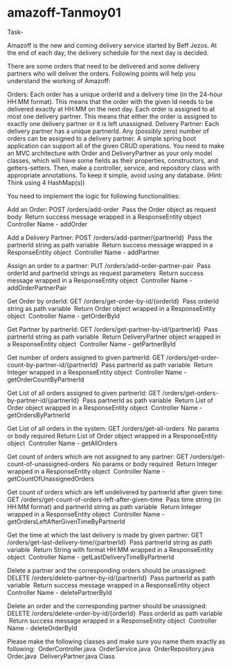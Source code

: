 # amazoff-Tanmoy01

Task-

Amazoff is the new and coming delivery service started by Beff Jezos. At the end of each day, the delivery schedule for the next day is decided.

There are some orders that need to be delivered and some delivery partners who will deliver the orders. Following points will help you understand the working of Amazoff:

Orders:
Each order has a unique orderId and a delivery time (in the 24-hour HH:MM format). This means that the order with the given Id needs to be delivered exactly at HH:MM on the next day.
Each order is assigned to at most one delivery partner. This means that either the order is assigned to exactly one delivery partner or it is left unassigned.
Delivery Partner:
Each delivery partner has a unique partnerId.
Any (possibly zero) number of orders can be assigned to a delivery partner.
A simple spring boot application can support all of the given CRUD operations. You need to make an MVC architecture with Order and DeliveryPartner as your only model classes, which will have some fields as their properties, constructors, and getters-setters. Then, make a controller, service, and repository class with appropriate annotations. To keep it simple, avoid using any database. (Hint: Think using 4 HashMap(s))

You need to implement the logic for following functionalities:

Add an Order: POST /orders/add-order  Pass the Order object as request body  Return success message wrapped in a ResponseEntity object  Controller Name - addOrder

Add a Delivery Partner: POST /orders/add-partner/{partnerId}  Pass the partnerId string as path variable  Return success message wrapped in a ResponseEntity object  Controller Name - addPartner

Assign an order to a partner: PUT /orders/add-order-partner-pair  Pass orderId and partnerId strings as request parameters  Return success message wrapped in a ResponseEntity object  Controller Name - addOrderPartnerPair

Get Order by orderId: GET /orders/get-order-by-id/{orderId}  Pass orderId string as path variable  Return Order object wrapped in a ResponseEntity object  Controller Name - getOrderById

Get Partner by partnerId: GET /orders/get-partner-by-id/{partnerId}  Pass partnerId string as path variable  Return DeliveryPartner object wrapped in a ResponseEntity object  Controller Name - getPartnerById

Get number of orders assigned to given partnerId: GET /orders/get-order-count-by-partner-id/{partnerId}  Pass partnerId as path variable  Return Integer wrapped in a ResponseEntity object  Controller Name - getOrderCountByPartnerId

Get List of all orders assigned to given partnerId: GET /orders/get-orders-by-partner-id/{partnerId}  Pass partnerId as path variable  Return List of Order object wrapped in a ResponseEntity object  Controller Name - getOrdersByPartnerId

Get List of all orders in the system: GET /orders/get-all-orders  No params or body required Return List of Order object wrapped in a ResponseEntity object  Controller Name - getAllOrders

Get count of orders which are not assigned to any partner: GET /orders/get-count-of-unassigned-orders  No params or body required  Return Integer wrapped in a ResponseEntity object  Controller Name - getCountOfUnassignedOrders

Get count of orders which are left undelivered by partnerId after given time: GET /orders/get-count-of-orders-left-after-given-time  Pass time string (in HH:MM format) and partnerId string as path variable  Return Integer wrapped in a ResponseEntity object  Controller Name - getOrdersLeftAfterGivenTimeByPartnerId

Get the time at which the last delivery is made by given partner: GET /orders/get-last-delivery-time/{partnerId}  Pass partnerId string as path variable  Return String with format HH:MM wrapped in a ResponseEntity object  Controller Name - getLastDeliveryTimeByPartnerId

Delete a partner and the corresponding orders should be unassigned: DELETE /orders/delete-partner-by-id/{partnerId}  Pass partnerId as path variable  Return success message wrapped in a ResponseEntity object  Controller Name - deletePartnerById

Delete an order and the corresponding partner should be unassigned: DELETE /orders/delete-order-by-id/{orderId}  Pass orderId as path variable  Return success message wrapped in a ResponseEntity object  Controller Name - deleteOrderById

Please make the following classes and make sure you name them exactly as following:  OrderController.java  OrderService.java  OrderRepository.java  Order.java  DeliveryPartner.java Class
